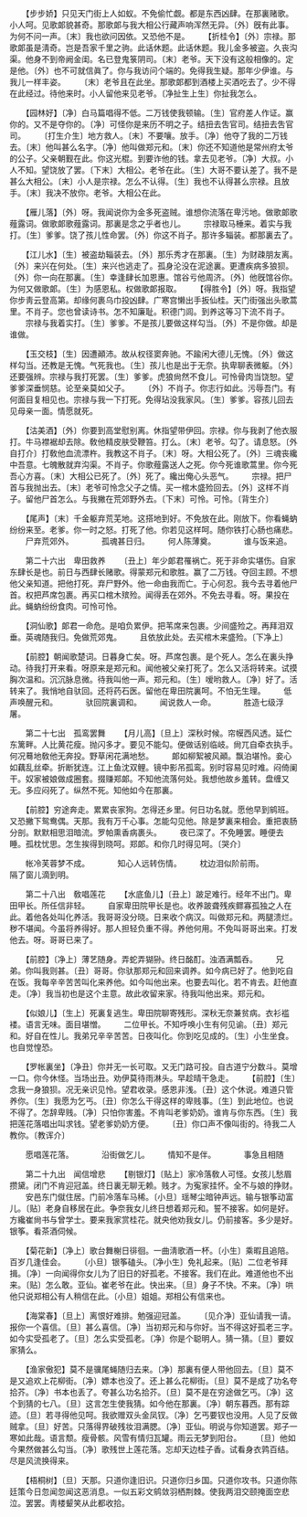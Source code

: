 <!-- { "loadSidebar": true } -->
　　【步步娇】只见天门街上人如蚁。不免偷忙觑。都是东西凶肆。在那裏赌歌。小人呵。见歌郞貌甚奇。那歌郞与我大相公行藏声响浑然无异。〔外〕旣有此事。为何不问一声。〔末〕我也欲问因依。又恐他不是。 
　　【折桂令】〔外〕宗禄。那歌郞虽是淸奇。岂是吾家千里之驹。此话休题。此话休题。我儿金多被盗。久丧沟渠。他身不到帝阙金闺。名已登鬼箓阴司。〔末〕老爷。天下没有这般相像的。定是他。〔外〕也不可就信眞了。你与我访问个端的。免得我生疑。那年少伊谁。与我儿一样丰姿。 
　　〔末〕老爷且在此坐。那歌郞都到酒楼上买酒吃去了。少不得在此经过。待他来时。小人留他来见老爷。〔净扯生上生〕你扯我怎么。 

　　【园林好】〔净〕白马篇唱得不低。二万钱使我顿输。〔生〕官府差人作证。赢你的。又不是夺你的。〔净〕可怪你是来历不明之子。结扭去吿官司。结扭去吿官司。 
　　〔打生介生〕地方救人。〔末〕不要嚷。放手。〔净〕他夺了我的二万钱去。〔末〕他叫甚么名字。〔净〕他叫做郑元和。〔末〕你还不知道他是常州府太爷的公子。父亲朝觐在此。你这光棍。到要诈他的钱。拿去见老爷。〔净〕大叔。小人不知。望饶放了罢。〔下末〕大相公。老爷在此。〔生〕大哥不要认差了。我不是甚么大相公。〔末〕小人是宗禄。怎么不认得。〔生〕我也不认得甚么宗禄。且放手。〔末〕我决不放你。老爷。大相公在此。 

　　【雁儿落】〔外〕呀。我闻说你为金多死盗贼。谁想你流落在卑污地。做歌郞歌薤露词。做歌郞歌薤露词。那裏是念之乎者也儿。 
　　宗禄取马棰来。着实与我打。〔生〕爹爹。饶了孩儿性命罢。〔外〕你这不肖子。那许多辎装。都那裏去了。 

　　【江儿水】〔生〕被盗劫辎装去。〔外〕那乐秀才在那裏。〔生〕为财疎朋友离。〔外〕来兴在何处。〔生〕来兴也逃走了。孤身沦没在泥途裏。更遭疾病多狼狈。〔外〕你一向在那裏。〔生〕幸逢肆长加恩惠。馆谷亏他周济。〔外〕他旣馆谷你。为何又做歌郞。〔生〕为感恩私。权做歌郞报取。 
　　【得胜令】〔外〕呀。我指望你步靑云登高第。却缘何裹乌巾投凶肆。广寒宫懒出手扳仙桂。天门街强出头歌蒿里。不肖子。您也曾读诗书。怎不知廉耻。积德门闾。到养这等习下流不肖子。 
　　宗禄与我着实打。〔生〕爹爹。不是孩儿要做这样勾当。〔外〕不是你做。却是谁做。 

　　【玉交枝】〔生〕因遭顚沛。故从权径窦奔驰。不踰闲大德儿无愧。〔外〕做这样勾当。还教是无愧。气死我也。〔生〕孩儿也是出于无奈。执卑聊表微躯。〔外〕还要强辨。宗禄与我打死罢。〔生〕爹爹。虎狼尙然不食儿。可怜骨肉当饶恕。望爹爹深垂悯慈。论至亲莫如父子。 
　　〔外〕不肖子。你志行如此。污辱吾门。有何面目复相见也。宗禄与我一下打死。免得玷没我家风。〔生〕爹爹。容孩儿回去见母亲一面。情愿就死。 

　　【沽美酒】〔外〕你要到高堂慰别离。休指望带伊回。宗禄。你与我剥了他衣服打。牛马襟裾却去除。敎他精皮肤受鞭笞。打么。〔末〕老爷。勾了。请息怒。〔外自打介〕打敎他血流漂杵。我教这不肖子。〔末〕呀。大相公死了。〔外〕三魂丧纔中吾意。七魄散就弃沟渠。不肖子。你歌薤露送人之死。你今死谁歌蒿里。你今死吾心方喜。〔末〕大相公已死了。〔外〕死了。纔出俺心头恶气。 
　　宗禄。把尸首与我抛出去。〔末〕老爷可怜念父子之情。买一棺木盛殓回去。〔外〕这样不肖子。留他尸首怎么。与我撇在荒郊野外去。〔下末〕可怜。可怜。〔背生介〕 

　　【尾声】〔末〕千金躯弃荒芜地。这搭地到好。不免放在此。刚放下。你看蝇蚋纷纷来至。老爹。你一时之怒。打死了他。你若见这样呵。随你铁打心肠也痛悲。 
　　尸弃荒郊外。　　　　孤魂甚日归。 
　　何人陈薄奠。　　　　谁与饭来追。 

　　第二十六出　卑田救养 
　　〔丑上〕年少郞君罹祸亡。死于非命实堪伤。自家东肆长是也。前日与西肆长赌歌。得蒙郑元和歌胜。赢了二万钱。夺回主顾。不想他父亲知道。把他打死。弃尸野外。他一命由我而亡。于心何忍。我今去寻着他尸首。权把芦席包裹。再买口棺木殡殓。闻得丢在郊外。不免去寻看。呀。果投在此。蝇蚋纷纷食肉。可怜可怜。 

　　【洞仙歌】郞君一命危。是咱负累伊。把苇席来包裹。少间盛殓之。再拜泪双垂。英魂随我归。免做荒郊鬼。 
　　且依放此处。去买棺木来盛殓。〔下净上〕 

　　【前腔】朝闻歌楚词。日暮身亡矣。呀。芦席包裹。是个死人。怎么在裏头挣动。待我打开来看。呀原来是郑元和。闻他被父亲打死了。怎么又活将转来。试摸胸次温和。沉沉脉息微。待我叫他一声。郑元和。〔生〕嗳哟救人。〔净〕好了。活转来了。我悄地自驮回。还将药石医。留他在卑田院裏呵。不怕无生理。 
　　低声唤醒元和。　　　　驮回院裏调和。 
　　闻说救人一命。　　　　胜造七级浮屠。 

　　第二十七出　孤鸾罢舞 
　　【月儿高】〔旦上〕深秋时候。帘幙西风透。延伫东篱畔。人比黄花瘦。抛闪多才。要见不能勾。便做话别临岐。尙兀自牵衣执手。何况蓦地敎他无奔投。野草闲花满地愁。 
　　郞如柳絮被风顚。飘泊堪怜。妾心如藕乱丝牵。折断犹连。江上鱼沈双鲤。镜中影吊孤鸾。别时容易见时难。闷倚阑干。奴家被娘做成圈套。掇赚郑郞。不知他流落何处。我想他故乡羞转。盘缠又无。多应闷死了。纵然不死。知他如今在那裏。 

　　【前腔】穷途奔走。累累丧家狗。怎得还乡里。何日功名就。愿他早到鹓班。又恐撇下鸳鸯偶。天那。我有万千心事。怎能勾见他。除是梦裏来相会。重把衷肠分剖。默默相思泪暗流。罗帕熏香病裹头。 
　　夜已深了。不免睡罢。睡便去睡。孤枕忧思。怎生挨得到晓呵。郑郞。和你几时得见呵。〔哭介〕 

　　帐冷芙蓉梦不成。　　　　知心人远转伤情。 
　　枕边泪似阶前雨。　　　　隔了窗儿滴到明。 

　　第二十八出　敎唱莲花 
　　【水底鱼儿】〔丑上〕跛足难行。经年不出门。卑田甲长。所任信非轻。 
　　自家卑田院甲长是也。收养跛聋残疾鳏寡孤独之人在此。着他各处叫化养活。我哥哥没分晓。日来收个病汉。叫做郑元和。两腿溃烂。秽不堪闻。今虽将养得好。那人担轻负重不得。养他何用。不免叫哥哥出来。打发他去。呀。哥哥已来了。 

　　【前腔】〔净上〕薄艺随身。弄蛇弄猢狲。终日酩酊。浊酒满瓢呑。 
　　兄弟。你叫我则甚。〔丑〕哥哥。你驮那郑元和回来调养。如今病已好了。他到吃自在饭。我每辛辛苦苦叫化来养他。如今叫他出来。也要去叫化。若不肯去。赶他直走。〔净〕我当初也是这个主意。故此收留来家。待我叫他出来。郑元和。 

　　【似娘儿】〔生上〕死裏复逃生。卑田院聊寄残形。深秋无奈兼贫病。衣衫褴褛。语言无味。面目堪憎。 
　　二位甲长。不知呼唤小生有何见谕。〔丑〕郑元和。好自在性儿。我弟兄辛辛苦苦。日夜叫化。你到吃见成的。〔生〕小生坐食。也自觉惶恐。 

　　【罗帐裏坐】〔净丑〕你并无一长可取。又无门路可投。自古道宁分数斗。莫增一口。你今休怪。当场出丑。劝伊莫待雨淋头。早趁晴干急走。 
　　【前腔】〔生〕念我一身狼狈。况无亲识见怜。望君收录。感恩非浅。〔丑〕这个休说。难道只管养你。〔生〕我愿为乞丐。〔丑〕你怎么干得这样的卑贱事。〔生〕到此地位。也说不得了。怎辞卑贱。〔净〕只怕你害羞。不肯叫老爹奶奶。谁肯与你东西。〔生〕我把莲花落唱出叫求钱。望老爹奶奶方便。 
　　〔丑〕你口声不像叫街的。待我二人教你。〔教诨介〕 

　　愿唱莲花落。　　　　沿街做乞儿。 
　　情知不是伴。　　　　事急且相随 

　　第二十九出　闻信增悲 
　　【剔银灯】〔贴上〕家冷落敎人可怪。女孩儿愁眉攒黛。闭门不肯迎冠盖。终日裏无聊无赖。贱才。为寃家挂怀。全不与娘的挣财。 
　　安邑东门僦住居。门前冷落车马稀。〔小旦〕瑶琴尘暗钟声远。输与银筝动富儿。〔贴〕老身自移居在此。争奈我女儿终日想着郑元和。誓不接客。如何是好。方纔崔尙书与曾学士。要来我家赏桂花。就央他劝我女儿。仍前接客。多少是好。银筝。看茶酒伺候。 

　　【菊花新】〔净上〕歌台舞榭日徘徊。一曲淸歌酒一杯。〔小生〕乘暇且追陪。百岁几逢佳会。 
　　〔小旦〕银筝磕头。〔净小生〕免礼起来。〔贴〕二位老爷拜揖。〔净〕一向闻得你女儿为了旧日的好孤老。不接客。我们在此。难道他也不出来。〔贴〕怎么敢。亚仙。崔老爷在此。快出来。〔旦〕身子不快。不来。〔净〕哄他只说郑相公有人稍信在此。〔小旦〕姐姐。郑相公有信来也。 

　　【海棠春】〔旦上〕离恨好难排。勉强迎冠盖。 
　　〔见介净〕亚仙请我一请。报你一个喜信。〔旦〕甚么喜信。〔净〕当初郑元和与你好。当不得这好孤老三字。如今实受孤老了。〔旦〕怎么实受孤老。〔净〕你是个聪明人。猜一猜。〔旦〕要奴家猜么。 

　　【渔家傲犯】莫不是骥尾蝇随归去来。〔净〕那裏有便人带他回去。〔旦〕莫不是又追欢上花柳街。〔净〕嫖本也没了。还上甚么花柳街。〔旦〕莫不是成了功名夸拾芥。〔净〕书本也丢了。夸甚么功名拾芥。〔旦〕莫不是在穷途做乞丐。〔净〕这个到猜的七八。〔旦〕这言怎生使我猜。如今他在那裏。〔净〕朝东暮西。那有踪迹。〔旦〕若寻得他见呵。我欲赠双头金凤钗。〔净〕乞丐要钗也没用。人见了反做贼拿。〔旦〕好苦。只落得界破残妆泪满腮。〔净〕亚仙。明说与你知道罢。郑子一寒如此哉。语言颓。瘦骨骸。风雪有情归瓦罐。雨云无梦到阳台。 
　　〔旦〕他如今果然做甚么勾当。〔净〕歌残世上莲花落。忘却天边桂子香。试看身衣鹑百结。尽是风流换得来。 

　　【梧桐树】〔旦〕天那。只道你逢旧识。只道你归乡国。只道你攻书。只道你陈廷策今日忽闻忽闻这恶消息。一似五彩文鹓敛羽栖荆棘。使我两泪交颐掩面空悲泣。罢罢。靑楼颦笑从此都收拾。 

